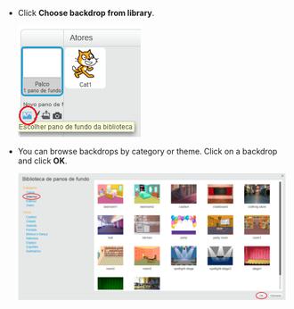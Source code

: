 + Click **Choose backdrop from library**.
    
    ![screenshot](images/stage-choose.png)

+ You can browse backdrops by category or theme. Click on a backdrop and click **OK**.
    
    ![screenshot](images/backdrop.png)